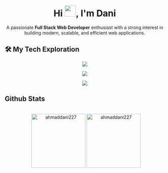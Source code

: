 <h1 align="center">Hi <img src="https://media.giphy.com/media/hvRJCLFzcasrR4ia7z/giphy.gif" width="35">, I'm Dani</h1>
<p align="center">A passionate <b>Full Stack Web Developer</b> enthusiast with a strong interest in building modern, scalable, and efficient web applications.</p>

<h2>🛠️ My Tech Exploration</h2>

<p align="center">
    <img src="https://skillicons.dev/icons?i=html,css,js,ts,bootstrap,tailwind" />
</p>
<p align="center">
    <img src="https://skillicons.dev/icons?i=nodejs,react,redux,vue,express,prisma,mysql,mongo" />
</p>
<p align="center">
    <img src="https://skillicons.dev/icons?i=git,github,vscode" />
</p>

<h2>Github Stats</h2>

<p align="center">
	<br/> &nbsp;
	<img align="center" height="170em" src="https://github-readme-stats-eight-theta.vercel.app/api?username=ahmaddani227&show_icons=true&locale=en&theme=github_dark&include_all_commits=true&count_private=true" alt="ahmaddani227" />
    <img align="center" height="170em" src="https://github-readme-stats-eight-theta.vercel.app/api/top-langs?username=ahmaddani227&show_icons=true&locale=en&layout=compact&theme=github_dark" alt="ahmaddani227" />
</p>
